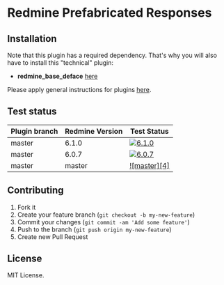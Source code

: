 Redmine Prefabricated Responses
======================



## Installation

Note that this plugin has a required dependency. That's why you will also have to install this "technical" plugin:
* **redmine_base_deface** [here](https://github.com/jbbarth/redmine_base_deface)

Please apply general instructions for plugins [here](http://www.redmine.org/wiki/redmine/Plugins).

## Test status

| Plugin branch | Redmine Version | Test Status       |
|---------------|-----------------|-------------------|
| master        | 6.1.0           | [![6.1.0][1]][5]  |
| master        | 6.0.7           | [![6.0.7][2]][5] |
| master        | master          | [![master][4]][5] |

[1]: https://github.com/nanego/redmine_prefabricated_responses/actions/workflows/6_1_0.yml/badge.svg
[2]: https://github.com/nanego/redmine_prefabricated_responses/actions/workflows/6_0_7.yml/badge.svg
[3]: https://github.com/nanego/redmine_prefabricated_responses/actions/workflows/master.yml/badge.svg
[5]: https://github.com/nanego/redmine_prefabricated_responses/actions

## Contributing

1. Fork it
2. Create your feature branch (`git checkout -b my-new-feature`)
3. Commit your changes (`git commit -am 'Add some feature'`)
4. Push to the branch (`git push origin my-new-feature`)
5. Create new Pull Request

## License
MIT License.
